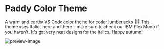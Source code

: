 # Paddy Color Theme

A warm and earthy VS Code color theme for coder lumberjacks 🌲🍁
This theme uses Italics here and there - make sure to check out IBM Plex Mono if you haven't. It's got very neat designs for the italics.
Happy autumn!

![preview-image](https://raw.githubusercontent.com/troydraws/paddy-color-theme/master/paddy-color-theme-preview.png)
